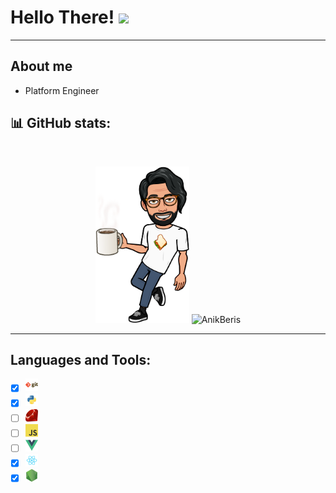 # Hello There! <img src="https://media.giphy.com/media/hvRJCLFzcasrR4ia7z/giphy.gif" width="25px">

---

## About me

* Platform Engineer

## 📊 <b>GitHub stats</b>:
<br>
<p align = "center">
    <img src="https://github.com/AnikBeris/AnikBeris/blob/main/media/WRTs.png" height="250" />
    <img src="https://github-readme-stats.vercel.app/api?username=AnikBeris&show_icons=true&count_private=true&hide_border=true&line_height=25" alt="AnikBeris">

</p>


---

## Languages and Tools:
<!-- TODO-IST:START -->
* [x] <code><img height="20" src="https://raw.githubusercontent.com/github/explore/80688e429a7d4ef2fca1e82350fe8e3517d3494d/topics/git/git.png"></code>
* [x] <code><img height="20" src="https://raw.githubusercontent.com/github/explore/80688e429a7d4ef2fca1e82350fe8e3517d3494d/topics/python/python.png"></code>
* [ ] <code><img height="20" src="https://raw.githubusercontent.com/github/explore/80688e429a7d4ef2fca1e82350fe8e3517d3494d/topics/ruby/ruby.png"></code>
* [ ] <code><img height="20" src="https://raw.githubusercontent.com/github/explore/80688e429a7d4ef2fca1e82350fe8e3517d3494d/topics/javascript/javascript.png"></code>
* [ ] <code><img height="20" src="https://raw.githubusercontent.com/github/explore/80688e429a7d4ef2fca1e82350fe8e3517d3494d/topics/vue/vue.png"></code>
* [x] <code><img height="20" src="https://raw.githubusercontent.com/github/explore/80688e429a7d4ef2fca1e82350fe8e3517d3494d/topics/react/react.png"></code>
* [x] <code><img height="20" src="https://raw.githubusercontent.com/github/explore/80688e429a7d4ef2fca1e82350fe8e3517d3494d/topics/nodejs/nodejs.png"></code>
<!-- TODO-IST:END -->
     
